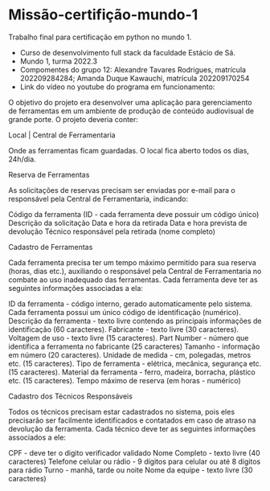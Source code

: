 # Missão-certifição-mundo-1

Trabalho final para certificação em python no mundo 1.
- Curso de desenvolvimento full stack da faculdade Estácio de Sá.
- Mundo 1, turma 2022.3
- Compomentes do grupo 12: Alexandre Tavares Rodrigues, matrícula 202209284284; Amanda Duque Kawauchi, matrícula 202209170254
- Link do vídeo no youtube do programa em funcionamento:

O objetivo do projeto era desenvolver uma aplicação para gerenciamento de ferramentas em um
ambiente de produção de conteúdo audiovisual de grande porte.
O projeto deveria conter:

Local | Central de Ferramentaria

Onde as ferramentas ficam guardadas. O local fica aberto todos os dias, 24h/dia.

Reserva de Ferramentas

As solicitações de reservas precisam ser enviadas por e-mail para o responsável
pela Central de Ferramentaria, indicando:

Código da ferramenta (ID  - cada ferramenta deve possuir um código único)
Descrição da solicitação
Data e hora da retirada
Data e hora prevista de devolução
Técnico responsável pela retirada (nome completo)

Cadastro de Ferramentas

Cada ferramenta precisa ter um tempo máximo permitido para sua reserva
(horas, dias etc.), auxiliando o responsável pela Central de Ferramentaria no
combate ao uso inadequado das ferramentas. Cada ferramenta deve ter as
seguintes informações associadas a ela:

ID da ferramenta  - código interno, gerado automaticamente pelo sistema.
Cada ferramenta possui um único código de identificação (numérico).
Descrição da ferramenta  - texto livre contendo as principais informações de
identificação (60 caracteres).
Fabricante  - texto livre (30 caracteres).
Voltagem de uso  - texto livre (15 caracteres).
Part Number  - número que identifica a ferramenta no fabricante (25
caracteres)
Tamanho  - informação em número (20 caracteres).
Unidade de medida  - cm, polegadas, metros etc. (15 caracteres).
Tipo de ferramenta  - elétrica, mecânica, segurança etc. (15 caracteres).
Material da ferramenta  - ferro, madeira, borracha, plástico etc. (15
caracteres).
Tempo máximo de reserva (em horas  - numérico)

Cadastro dos Técnicos Responsáveis

Todos os técnicos precisam estar cadastrados no sistema, pois eles precisarão
ser facilmente identificados e contatados em caso de atraso na devolução da
ferramenta. Cada técnico deve ter as seguintes informações associados a ele:

CPF  - deve ter o digito verificador validado
Nome Completo  - texto livre (40 caracteres)
Telefone celular ou rádio  - 9 dígitos para celular ou até 8 dígitos para rádio
Turno  - manhã, tarde ou noite
Nome da equipe  - texto livre (30 caracteres)
